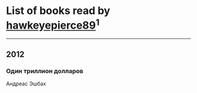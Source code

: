 # List of books read by [hawkeyepierce89](http://vk.com/id317314037)<sup>1</sup>
---

## 2012

### Один триллион долларов
Андреас Эшбах




